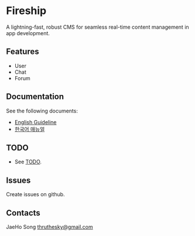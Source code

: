 # Fireship

A lightning-fast, robust CMS for seamless real-time content management in app development.


## Features

- User
- Chat
- Forum


## Documentation


See the following documents:

- [English Guideline](https://thruthesky.github.io/fireflutter/english/)
- [한국어 매뉴얼](https://thruthesky.github.io/fireflutter/korean/)


## TODO

- See [TODO](todo.md).


## Issues

Create issues on github.


## Contacts

JaeHo Song
thruthesky@gmail.com
